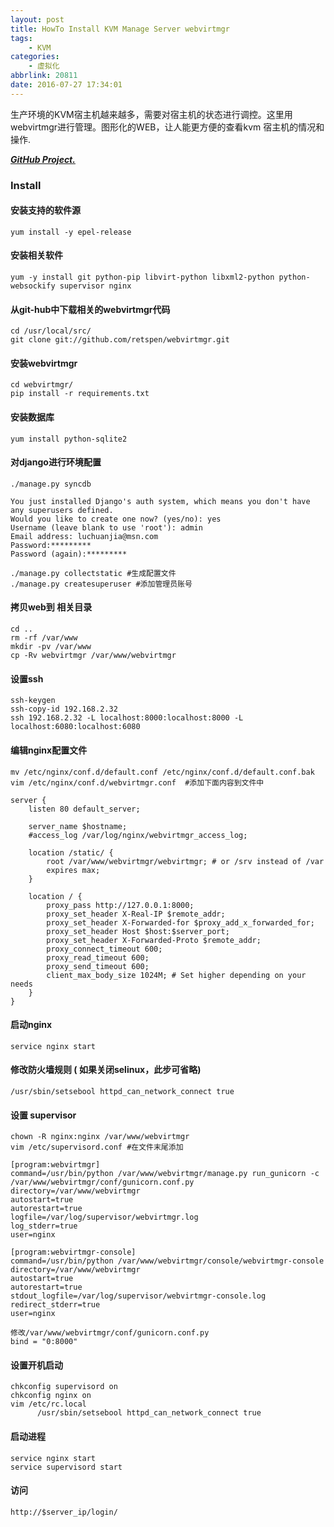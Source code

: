 ```yaml
---
layout: post
title: HowTo Install KVM Manage Server webvirtmgr
tags: 
    - KVM
categories: 
    - 虚拟化
abbrlink: 20811
date: 2016-07-27 17:34:01
---
```


生产环境的KVM宿主机越来越多，需要对宿主机的状态进行调控。这里用webvirtmgr进行管理。图形化的WEB，让人能更方便的查看kvm 宿主机的情况和操作.


***[GitHub Project.](https://github.com/retspen/webvirtmgr)***


###  Install

#### 安装支持的软件源
```
yum install -y epel-release
```

#### 安装相关软件
```
yum -y install git python-pip libvirt-python libxml2-python python-websockify supervisor nginx
```

#### 从git-hub中下载相关的webvirtmgr代码
```
cd /usr/local/src/
git clone git://github.com/retspen/webvirtmgr.git
```

#### 安装webvirtmgr
```
cd webvirtmgr/
pip install -r requirements.txt
```

#### 安装数据库
```
yum install python-sqlite2
```

#### 对django进行环境配置
```
./manage.py syncdb

You just installed Django's auth system, which means you don't have any superusers defined.
Would you like to create one now? (yes/no): yes
Username (leave blank to use 'root'): admin
Email address: luchuanjia@msn.com
Password:*********
Password (again):*********

./manage.py collectstatic #生成配置文件
./manage.py createsuperuser #添加管理员账号
```

#### 拷贝web到 相关目录
```
cd ..
rm -rf /var/www
mkdir -pv /var/www
cp -Rv webvirtmgr /var/www/webvirtmgr
```

#### 设置ssh
```
ssh-keygen
ssh-copy-id 192.168.2.32
ssh 192.168.2.32 -L localhost:8000:localhost:8000 -L localhost:6080:localhost:6080
```

#### 编辑nginx配置文件
```
mv /etc/nginx/conf.d/default.conf /etc/nginx/conf.d/default.conf.bak
vim /etc/nginx/conf.d/webvirtmgr.conf  #添加下面内容到文件中

server {
    listen 80 default_server;

    server_name $hostname;
    #access_log /var/log/nginx/webvirtmgr_access_log;

    location /static/ {
        root /var/www/webvirtmgr/webvirtmgr; # or /srv instead of /var
        expires max;
    }

    location / {
        proxy_pass http://127.0.0.1:8000;
        proxy_set_header X-Real-IP $remote_addr;
        proxy_set_header X-Forwarded-for $proxy_add_x_forwarded_for;
        proxy_set_header Host $host:$server_port;
        proxy_set_header X-Forwarded-Proto $remote_addr;
        proxy_connect_timeout 600;
        proxy_read_timeout 600;
        proxy_send_timeout 600;
        client_max_body_size 1024M; # Set higher depending on your needs
    }
}
```

#### 启动nginx
```
service nginx start
```

#### 修改防火墙规则 ( 如果关闭selinux，此步可省略)
```
/usr/sbin/setsebool httpd_can_network_connect true
```

#### 设置 supervisor
```
chown -R nginx:nginx /var/www/webvirtmgr
vim /etc/supervisord.conf #在文件末尾添加

[program:webvirtmgr]
command=/usr/bin/python /var/www/webvirtmgr/manage.py run_gunicorn -c /var/www/webvirtmgr/conf/gunicorn.conf.py
directory=/var/www/webvirtmgr
autostart=true
autorestart=true
logfile=/var/log/supervisor/webvirtmgr.log
log_stderr=true
user=nginx

[program:webvirtmgr-console]
command=/usr/bin/python /var/www/webvirtmgr/console/webvirtmgr-console
directory=/var/www/webvirtmgr
autostart=true
autorestart=true
stdout_logfile=/var/log/supervisor/webvirtmgr-console.log
redirect_stderr=true
user=nginx

修改/var/www/webvirtmgr/conf/gunicorn.conf.py
bind = "0:8000"
```

#### 设置开机启动
```
chkconfig supervisord on
chkconfig nginx on
vim /etc/rc.local
      /usr/sbin/setsebool httpd_can_network_connect true
```

#### 启动进程
```
service nginx start
service supervisord start
```

#### 访问
```
http://$server_ip/login/
```

